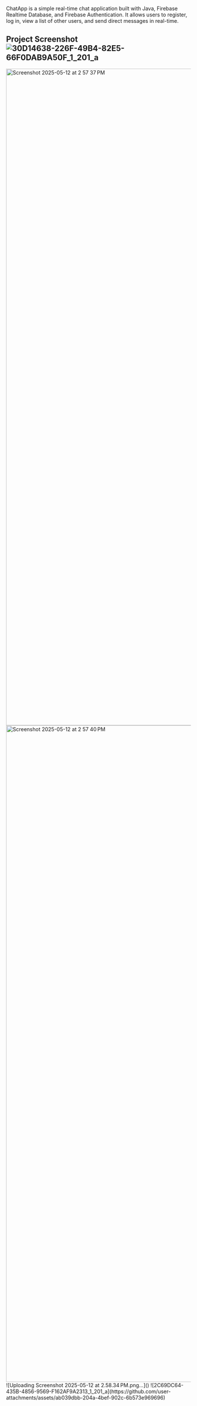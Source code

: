 ChatApp is a simple real-time chat application built with Java, Firebase Realtime Database, and Firebase Authentication. It allows users to register, log in, view a list of other users, and send direct messages in real-time.

## Project Screenshot![30D14638-226F-49B4-82E5-66F0DAB9A50F_1_201_a](https://github.com/user-attachments/assets/7b669a35-0d53-4e90-8b8b-7ee3a7b31835)



<img width="1792" alt="Screenshot 2025-05-12 at 2 57 37 PM" src="https://github.com/user-attachments/assets/8cb5f275-90ab-499e-8fe6-dd02e220462d" />
<img width="1792" alt="Screenshot 2025-05-12 at 2 57 40 PM" src="https://github.com/user-attachments/assets/055a4d0b-dea9-464f-a1f8-509e6c1fd0b5" />
![Uploading Screenshot 2025-05-12 at 2.58.34 PM.png…]()
![2C69DC64-435B-4856-9569-F162AF9A2313_1_201_a](https://github.com/user-attachments/assets/ab039dbb-204a-4bef-902c-6b573e969696)

